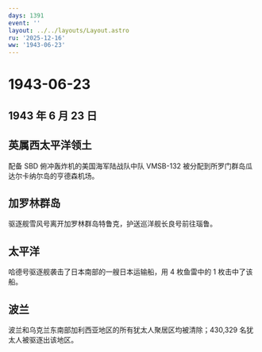 ```yaml
---
days: 1391
event: ''
layout: ../../layouts/Layout.astro
ru: '2025-12-16'
ww: '1943-06-23'
---
```


# 1943-06-23

## 1943 年 6 月 23 日

## 英属西太平洋领土

配备 SBD 俯冲轰炸机的美国海军陆战队中队 VMSB-132
被分配到所罗门群岛瓜达尔卡纳尔岛的亨德森机场。

## 加罗林群岛

驱逐舰雪风号离开加罗林群岛特鲁克，护送巡洋舰长良号前往瑙鲁。

## 太平洋

哈德号驱逐舰袭击了日本南部的一艘日本运输船，用 4 枚鱼雷中的 1
枚击中了该船。

## 波兰

波兰和乌克兰东南部加利西亚地区的所有犹太人聚居区均被清除；430,329
名犹太人被驱逐出该地区。
